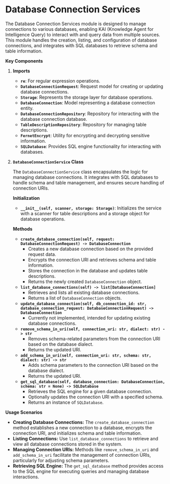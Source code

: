 # Database Connection Services

The Database Connection Services module is designed to manage connections to various databases, enabling KAI (Knowledge Agent for Intelligence Query) to interact with and query data from multiple sources. This module handles the creation, listing, and configuration of database connections, and integrates with SQL databases to retrieve schema and table information.

**Key Components**

1. **Imports**
   * **`re`**: For regular expression operations.
   * **`DatabaseConnectionRequest`**: Request model for creating or updating database connections.
   * **`Storage`**: Represents the storage layer for database operations.
   * **`DatabaseConnection`**: Model representing a database connection entity.
   * **`DatabaseConnectionRepository`**: Repository for interacting with the database connection database.
   * **`TableDescriptionRepository`**: Repository for managing table descriptions.
   * **`FernetEncrypt`**: Utility for encrypting and decrypting sensitive information.
   * **`SQLDatabase`**: Provides SQL engine functionality for interacting with databases.
2.  **`DatabaseConnectionService` Class**

    The `DatabaseConnectionService` class encapsulates the logic for managing database connections. It integrates with SQL databases to handle schema and table management, and ensures secure handling of connection URIs.

    **Initialization**

    * **`__init__(self, scanner, storage: Storage)`**: Initializes the service with a scanner for table descriptions and a storage object for database operations.

    **Methods**

    * **`create_database_connection(self, request: DatabaseConnectionRequest) -> DatabaseConnection`**
      * Creates a new database connection based on the provided request data.
      * Encrypts the connection URI and retrieves schema and table information.
      * Stores the connection in the database and updates table descriptions.
      * Returns the newly created `DatabaseConnection` object.
    * **`list_database_connections(self) -> list[DatabaseConnection]`**
      * Retrieves and lists all existing database connections.
      * Returns a list of `DatabaseConnection` objects.
    * **`update_database_connection(self, db_connection_id: str, database_connection_request: DatabaseConnectionRequest) -> DatabaseConnection`**
      * Currently not implemented, intended for updating existing database connections.
    * **`remove_schema_in_uri(self, connection_uri: str, dialect: str) -> str`**
      * Removes schema-related parameters from the connection URI based on the database dialect.
      * Returns the updated URI.
    * **`add_schema_in_uri(self, connection_uri: str, schema: str, dialect: str) -> str`**
      * Adds schema parameters to the connection URI based on the database dialect.
      * Returns the updated URI.
    * **`get_sql_database(self, database_connection: DatabaseConnection, schema: str = None) -> SQLDatabase`**
      * Retrieves the SQL engine for a given database connection.
      * Optionally updates the connection URI with a specified schema.
      * Returns an instance of `SQLDatabase`.

**Usage Scenarios**

* **Creating Database Connections:** The `create_database_connection` method establishes a new connection to a database, encrypts the connection URI, and initializes schema and table information.
* **Listing Connections:** Use `list_database_connections` to retrieve and view all database connections stored in the system.
* **Managing Connection URIs:** Methods like `remove_schema_in_uri` and `add_schema_in_uri` facilitate the management of connection URIs, particularly for adjusting schema parameters.
* **Retrieving SQL Engine:** The `get_sql_database` method provides access to the SQL engine for executing queries and managing database interactions.
